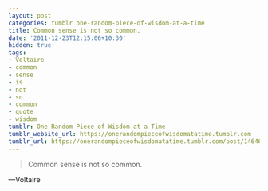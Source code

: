 ```yaml
---
layout: post
categories: tumblr one-random-piece-of-wisdom-at-a-time
title: Common sense is not so common.
date: '2011-12-23T12:15:06+10:30'
hidden: true
tags:
- Voltaire
- common
- sense
- is
- not
- so
- common
- quote
- wisdom
tumblr: One Random Piece of Wisdom at a Time
tumblr_website_url: https://onerandompieceofwisdomatatime.tumblr.com
tumblr_url: https://onerandompieceofwisdomatatime.tumblr.com/post/14646185094/common-sense-is-not-so-common
---
```

> Common sense is not so common.

—Voltaire&nbsp;
